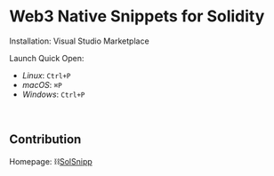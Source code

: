 # Web3 Native Snippets for Solidity


Installation: Visual Studio Marketplace

Launch Quick Open:

- *Linux*: `Ctrl+P`
- *macOS*: `⌘P`
- *Windows*: `Ctrl+P`

<br/>

## Contribution

Homepage: ⛓<a target="_blank"  href="https://solsnipp.vercel.app/">SolSnipp</a>

